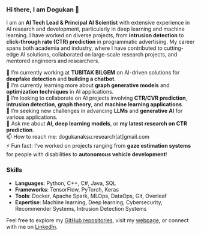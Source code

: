 ### Hi there, I am Dogukan 👋

I am an **AI Tech Lead & Principal AI Scientist** with extensive experience in AI research and development, particularly in deep learning and machine learning. I have worked on diverse projects, from **intrusion detection** to **click-through rate (CTR) prediction** in programmatic advertising. My career spans both academia and industry, where I have contributed to cutting-edge AI solutions, collaborated on large-scale research projects, and mentored engineers and researchers.

🔭 I’m currently working at **TUBITAK BILGEM** on AI-driven solutions for **deepfake detection** and **building a chatbot**.  
🌱 I’m currently learning more about **graph generative models** and **optimization techniques** in AI applications.  
👯 I’m looking to collaborate on AI projects involving **CTR/CVR prediction**, **intrusion detection**, **graph theory**, and **machine learning applications**.  
🤔 I’m seeking new challenges in advancing **LLMs** and **generative AI** for various applications.  
💬 Ask me about **AI, deep learning models**, or **my latest research on CTR prediction**.  
📫 How to reach me: dogukanaksu.research[at]gmail.com  
⚡ Fun fact: I’ve worked on projects ranging from **gaze estimation systems** for people with disabilities to **autonomous vehicle development**!

### Skills
- **Languages**: Python, C++, C#, Java, SQL  
- **Frameworks**: TensorFlow, PyTorch, Keras  
- **Tools**: Docker, Apache Spark, MLOps, DataOps, Git, Overleaf  
- **Expertise**: Machine learning, Deep learning, Cybersecurity, Recommender Systems, Intrusion Detection Systems

Feel free to explore my [GitHub repositories](https://github.com/aksudogukan), visit my [webpage](https://aksudogukan.github.io/), or connect with me on [LinkedIn](https://www.linkedin.com/in/dogukanaksu).
